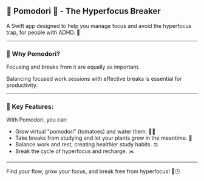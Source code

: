 ## 🍅 Pomodori 🍅 - The Hyperfocus Breaker

A Swift app designed to help you manage focus and avoid the hyperfocus trap, for people with ADHD. 🌱

---

### 🧠 Why Pomodori?  
Focusing and breaks from it are equally as important.

Balancing focused work sessions with effective breaks is essential for productivity. 

---

### 🚀 Key Features:  
With Pomodori, you can:
- Grow virtual "pomodori" (tomatoes) and water them. 🍅💦
- Take breaks from studying and let your plants grow in the meantime. 🌱
- Balance work and rest, creating healthier study habits.  ⚖️
- Break the cycle of hyperfocus and recharge. ✂️

---

Find your flow, grow your focus, and break free from hyperfocus! 🍅🕒
